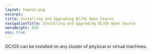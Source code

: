 ```yaml
---
layout: layout.pug
excerpt:
title: Installing and Upgrading DC/OS Open Source
navigationTitle: Installing and Upgrading DC/OS Open Source
menuWeight: 030
oss: true
---
```


DC/OS can be installed on any cluster of physical or virtual machines.

[1]: /1.9/installing/oss/local/
[2]: /1.9/installing/oss/cloud/aws/
[3]: /1.9/installing/oss/cloud/azure/
[4]: /1.9/installing/oss/custom/gui/
[5]: /1.9/installing/oss/custom/advanced/
[6]: /1.9/installing/oss/cloud/
[7]: /1.9/installing/oss/custom/
